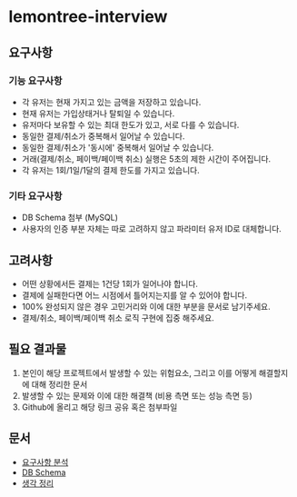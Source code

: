 # lemontree-interview

## 요구사항

### 기능 요구사항

- 각 유저는 현재 가지고 있는 금액을 저장하고 있습니다.
- 현재 유저는 가입상태거나 탈퇴일 수 있습니다.
- 유저마다 보유할 수 있는 최대 한도가 있고, 서로 다를 수 있습니다.
- 동일한 결제/취소가 중복해서 일어날 수 있습니다.
- 동일한 결제/취소가 '동시에' 중복해서 일어날 수 있습니다.
- 거래(결제/취소, 페이백/페이백 취소) 실행은 5초의 제한 시간이 주어집니다.
- 각 유저는 1회/1일/1달의 결제 한도를 가지고 있습니다.

### 기타 요구사항

- DB Schema 첨부 (MySQL)
- 사용자의 인증 부분 자체는 따로 고려하지 않고 파라미터 유저 ID로 대체합니다.

## 고려사항

- 어떤 상황에서든 결제는 1건당 1회가 일어나야 합니다.
- 결제에 실패한다면 어느 시점에서 틀어지는지를 알 수 있어야 합니다.
- 100% 완성되지 않은 경우 고민거리와 이에 대한 부분을 문서로 남기주세요.
- 결제/취소, 페이백/페이백 취소 로직 구현에 집중 해주세요.

## 필요 결과물

1. 본인이 해당 프로젝트에서 발생할 수 있는 위험요소, 그리고 이를 어떻게 해결할지에 대해 정리한 문서
2. 발생할 수 있는 문제와 이에 대한 해결책 (비용 측면 또는 성능 측면 등)
3. Github에 올리고 해당 링크 공유 혹은 첨부파일

## 문서

- [요구사항 분석](docs/요구사항_분석.md)
- [DB Schema](docs/schema.sql)
- [생각 정리](docs/생각정리)